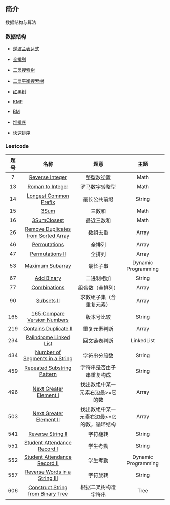 ## 简介

数据结构与算法

### 数据结构

- [逆波兰表达式](https://github.com/pingcai/Algorithm/tree/master/src/algorithm/ReversePolishNotation.java)

- [全排列](https://github.com/pingcai/Algorithm/blob/master/src/algorithm/FullPermutation.java)

- [二叉搜索树](https://github.com/pingcai/Algorithm/blob/master/src/algorithm/tree/BST.java)

- [二叉平衡搜索树](https://github.com/pingcai/Algorithm/blob/master/src/algorithm/tree/AVL.java)

- [红黑树](https://github.com/pingcai/Algorithm/blob/master/src/algorithm/tree/RedBlackBST.java)

- [KMP](https://github.com/pingcai/Algorithm/blob/master/src/algorithm/string/KMP.java)

- [BM](https://github.com/pingcai/Algorithm/blob/master/src/algorithm/string/BM.java)

- [堆排序](https://github.com/pingcai/Algorithm/blob/master/src/algorithm/sort/HeapSort.java)

- [快速排序](https://github.com/pingcai/Algorithm/blob/master/src/algorithm/sort/QuickSort.java)

### Leetcode

| 题号| 名称 | 题意 | 主题 |
|:---:|:---:|:---:|:---:|
|7|[Reverse Integer](https://github.com/pingcai/Algorithm/blob/master/src/leetcode/_7_Reverse_Integer.java)|整型数逆置|Math|
|13|[Roman to Integer](https://github.com/pingcai/Algorithm/blob/master/src/leetcode/_13_Roman_to_Integer.java)|罗马数字转整型|Math|
|14|[Longest Common Prefix](https://github.com/pingcai/Algorithm/blob/master/src/leetcode/_14_Longest_Common_Prefix.java)|最长公共前缀|String|
|15|[3Sum](https://github.com/pingcai/Algorithm/blob/master/src/leetcode/_15_3Sum.java)|三数和|Math|
|16|[3SumClosest](https://github.com/pingcai/Algorithm/blob/master/src/leetcode/_16_3SumClosest.java)|最近三数和|Math|
|26|[Remove Duplicates from Sorted Array](https://github.com/pingcai/Algorithm/blob/master/src/leetcode/_26_Remove_Duplicates_from_Sorted_Array.java)|数组去重|Array|
|46|[Permutations](https://github.com/pingcai/Algorithm/blob/master/src/leetcode/_46_Permutations.java)|全排列|Array|
|47|[Permutations II](https://github.com/pingcai/Algorithm/blob/master/src/leetcode/_47_Permutations_ll.java)|全排列|Array|
|53|[Maximum Subarray](https://github.com/pingcai/Algorithm/blob/master/src/leetcode/_53_Maximum_Subarray.java)|最长子串|Dynamic Programming|
|67|[Add Binary](https://github.com/pingcai/Algorithm/blob/master/src/leetcode/_67_Add_Binary.java)|二进制相加|String|
|77|[Combinations](https://github.com/pingcai/Algorithm/blob/master/src/leetcode/_77_Combinations.java)|组合数（全排列）|Array|
|90|[Subsets II](https://github.com/pingcai/Algorithm/blob/master/src/leetcode/_90_Subsets_II.java)|求数组子集（含重复元素）|Array|
|165|[165 Compare Version Numbers](https://github.com/pingcai/Algorithm/blob/master/src/leetcode/_165_Compare_Version_Numbers.java)|版本号比较|String|
|219|[Contains Duplicate II](https://github.com/pingcai/Algorithm/blob/master/src/leetcode/_219_Contains_Duplicate_II.java)|重复元素判断|Array|
|234|[Palindrome Linked List](https://github.com/pingcai/Algorithm/blob/master/src/leetcode/_234_Palindrome_Linked_List.java)|回文链表判断|LinkedList|
|434|[Number of Segments in a String](https://github.com/pingcai/Algorithm/blob/master/src/leetcode/_434_Number_of_Segments_in_a_String.java)|字符串分段数|String|
|459|[Repeated Substring Pattern](https://github.com/pingcai/Algorithm/blob/master/src/leetcode/_459_Repeated_Substring_Pattern.java)|字符串是否由子串重复构成|String|
|496|[Next Greater Element I](https://github.com/pingcai/Algorithm/blob/master/src/leetcode/_496_Next_Greater_Element_I.java)|找出数组中某一元素右边最>=它的数|Array|
|503|[Next Greater Element II](https://github.com/pingcai/Algorithm/blob/master/src/leetcode/_503_Next_Greater_Element_II.java)|找出数组中某一元素右边最>=它的数，循环结构|Array|
|541|[Reverse String II](https://github.com/pingcai/Algorithm/blob/master/src/leetcode/_541_Reverse_String_II.java)|字符翻转|String|
|551|[Student Attendance Record I](https://github.com/pingcai/Algorithm/blob/master/src/leetcode/_551_Student_Attendance_Record_I.java)|学生考勤|String|
|552|[Student Attendance Record II](https://github.com/pingcai/Algorithm/blob/master/src/leetcode/_552_Student_Attendance_Record_II.java)|学生考勤|Dynamic Programming|
|557|[Reverse Words in a String III](https://github.com/pingcai/Algorithm/blob/master/src/leetcode/_557_Reverse_Words_in_a_String_III.java)|字符旋转|String|
|606|[Construct String from Binary Tree](https://github.com/pingcai/Algorithm/blob/master/src/leetcode/_606_Construct_String_from_Binary_Tree.java)|根据二叉树构造字符串|Tree|
